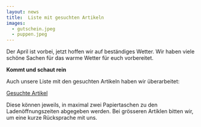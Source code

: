 ```yaml
---
layout: news
title:  Liste mit gesuchten Artikeln
images:
  - gutschein.jpeg
  - puppen.jpeg
---
```


Der April ist vorbei, jetzt hoffen wir auf beständiges Wetter. 
Wir haben viele schöne Sachen für das warme Wetter für euch vorbereitet.

**Kommt und schaut rein** 

Auch unsere Liste mit den gesuchten Artikeln haben wir überarbeitet:

<a href="/assets/downloads/GesuchteArtikel_20240501.pdf" target="_blank">Gesuchte Artikel</a>

Diese können jeweils, in maximal zwei Papiertaschen zu den Ladenöffnungszeiten abgegeben werden.
Bei grösseren Artiklen bitten wir, um eine kurze Rücksprache mit uns.
